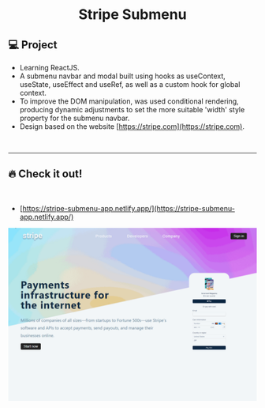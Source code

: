<h1 align="center">
  Stripe Submenu

## 💻 Project

- Learning ReactJS.
- A submenu navbar and modal built using hooks as useContext, useState, useEffect and useRef, as well as a custom hook for global context.
- To improve the DOM manipulation, was used conditional rendering, producing dynamic adjustments to set the more suitable 'width' style property for the submenu navbar.
- Design based on the website [https://stripe.com](https://stripe.com).

<p>&nbsp;&nbsp;</p>

---

## 🔥 Check it out!

</br>

- [https://stripe-submenu-app.netlify.app/](https://stripe-submenu-app.netlify.app/)
<p align="center">
  <img src="src/images/stripe-gif.gif" />
</p>

<p>&nbsp;&nbsp;</p>
